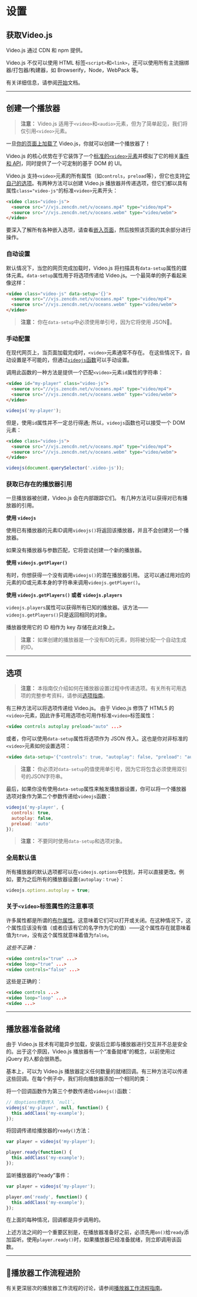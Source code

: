 # 设置

## 获取Video.js

Video.js 通过 CDN 和 npm 提供。

Video.js 不仅可以使用 HTML 标签`<script>`和`<link>`，还可以使用所有主流捆绑器/打包器/构建器，如 Browserify，Node，WebPack 等。

有关详细信息，请参阅[开始](http://videojs.com/getting-started/)文档。

---
## 创建一个播放器

> **注意：** Video.js 适用于`<video>`和`<audio>`元素，但为了简单起见，我们将仅引用`<video>`元素。

一旦[你的页面上加载了](http://videojs.com/getting-started/) Video.js，你就可以创建一个播放器了！

Video.js 的核心优势在于它装饰了一个[标准的`<video>`元素](http://www.w3.org/TR/html5/embedded-content-0.html#the-video-element)并模拟了它的相关[事件和 API](https://www.w3.org/2010/05/video/mediaevents.html)，同时提供了一个可定制的基于 DOM 的 UI。

Video.js 支持`<video>`元素的所有属性（如`controls`，`preload`等），但它也支持[它自己的选项](http://docs.videojs.com/tutorial-setup.html#options)。有两种方法可以创建 Video.js 播放器并传递选项，但它们都以具有属性`class="video-js"`的标准`<video>`元素开头：

```html
<video class="video-js">
  <source src="//vjs.zencdn.net/v/oceans.mp4" type="video/mp4">
  <source src="//vjs.zencdn.net/v/oceans.webm" type="video/webm">
</video>
```

要深入了解所有各种嵌入选项，请查看[嵌入页面]()，然后按照该页面的其余部分进行操作。

### 自动设置

默认情况下，当您的网页完成加载时，Video.js 将扫描具有`data-setup`属性的媒体元素。`data-setup`属性用于将选项传递给 Video.js。一个最简单的例子看起来像这样：

```html
<video class="video-js" data-setup='{}'>
  <source src="//vjs.zencdn.net/v/oceans.mp4" type="video/mp4">
  <source src="//vjs.zencdn.net/v/oceans.webm" type="video/webm">
</video>
```

> **注意：** 你在`data-setup`中必须使用单引号，因为它将使用 JSON。

### 手动配置

在现代网页上，当页面加载完成时，`<video>`元素通常不存在。 在这些情况下，自动设置是不可能的，但通过[`videojs`函数]()可以手动设置。

调用此函数的一种方法是提供一个匹配`<video>`元素`id`属性的字符串：

```html
<video id="my-player" class="video-js">
  <source src="//vjs.zencdn.net/v/oceans.mp4" type="video/mp4">
  <source src="//vjs.zencdn.net/v/oceans.webm" type="video/webm">
</video>
```

```javascript
videojs('my-player');
```

但是，使用`id`属性并不一定总行得通; 所以，`videojs`函数也可以接受一个 DOM 元素：

```html
<video class="video-js">
  <source src="//vjs.zencdn.net/v/oceans.mp4" type="video/mp4">
  <source src="//vjs.zencdn.net/v/oceans.webm" type="video/webm">
</video>
```

```js
videojs(document.querySelector('.video-js'));
```

### 获取已存在的播放器引用

一旦播放器被创建，Video.js 会在内部跟踪它们。 有几种方法可以获得对已有播放器的引用。

**使用 `videojs`**

使用已有播放器的元素ID调用`videojs()`将返回该播放器，并且不会创建另一个播放器。

如果没有播放器与参数匹配，它将尝试创建一个新的播放器。

**使用 `videojs.getPlayer()`**

有时，你想获得一个没有调用`videojs()`的潜在播放器引用。 这可以通过用对应的元素的ID或元素本身的字符串来调用`videojs.getPlayer()`。

**使用 `videojs.getPlayers()` 或者 `videojs.players`**

`videojs.players`属性可以获得所有已知的播放器。该方法——`videojs.getPlayers()`只是返回相同的对象。

播放器使用它的 ID 相作为 key 存储在此对象上。

> **注意：** 如果创建的播放器是一个没有ID的元素，则将被分配一个自动生成的ID。

---
## 选项

> **注意：** 本指南仅介绍如何在播放器设置过程中传递选项。有关所有可用选项的完整参考资料，请参阅[选项指南]()。

有三种方法可以将选项传递给 Video.js。 由于 Video.js 修饰了 HTML5 的`<video>`元素，因此许多可用选项也可用作标准`<video>`标签属性：

```html
<video controls autoplay preload="auto" ...>
```

或者，你可以使用`data-setup`属性将选项作为 JSON 传入。这也是你对非标准的`<video>`元素如何设置选项：

```html
<video data-setup='{"controls": true, "autoplay": false, "preload": "auto"}'...>
```

> **注意：** 你必须对`data-setup`的值使用单引号，因为它将包含必须使用双引号的JSON字符串。

最后，如果你没有使用`data-setup`属性来触发播放器设置，你可以将一个播放器选项对象作为第二个参数传递给`videojs`函数：

```js
videojs('my-player', {
  controls: true,
  autoplay: false,
  preload: 'auto'
});
```

> **注意：** 不要同时使用`data-setup`和选项对象。

### 全局默认值

所有播放器的默认选项都可以在`videojs.options`中找到，并可以直接更改。例如，要为之后所有的播放器设置`{autoplay：true}`：

```js
videojs.options.autoplay = true;
```

### 关于`<video>`标签属性的注意事项

许多属性都是所谓的[布尔属性](https://www.w3.org/TR/2011/WD-html5-20110525/common-microsyntaxes.html#boolean-attributes)。这意味着它们可以打开或关闭。在这种情况下，这个属性应该没有值（或者应该有它的名字作为它的值）——这个属性存在就意味着值为`true`，没有这个属性就意味着值为`false`。

*这些不正确：*

```html
<video controls="true" ...>
<video loop="true" ...>
<video controls="false" ...>
```

这些是正确的：

```html
<video controls ...>
<video loop="loop" ...>
<video ...>
```

---
## 播放器准备就绪

由于 Video.js 技术有可能异步加载，安装后立即与播放器进行交互并不总是安全的。出于这个原因，Video.js 播放器有一个“准备就绪”的概念，以前使用过 jQuery 的人都会很熟悉。

基本上，可以为 Video.js 播放器定义任何数量的就绪回调。有三种方法可以传递这些回调。在每个例子中，我们将向播放器添加一个相同的类：

将一个回调函数作为第三个参数传递给`videojs()`函数：

```js
// 给options参数传入 `null`。
videojs('my-player', null, function() {
  this.addClass('my-example');
});
```

将回调传递给播放器的`ready()`方法：

```js
var player = videojs('my-player');

player.ready(function() {
  this.addClass('my-example');
});
```

监听播放器的“ready”事件：

```js
var player = videojs('my-player');

player.on('ready', function() {
  this.addClass('my-example');
});
```

在上面的每种情况，回调都是异步调用的。

上述方法之间的一个重要区别是，在播放器准备好之前，必须先用`on()`给`ready`添加监听。使用`player.ready()`时，如果播放器已经准备就绪，则立即调用该函数。

---
## 播放器工作流程进阶

有关更深层次的播放器工作流程的讨论，请参阅[播放器工作流程指南](./player-workflows.md)。
